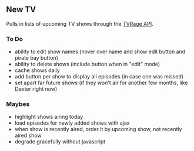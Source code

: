 ## New TV

Pulls in lists of upcoming TV shows through the [TVRage API](http://services.tvrage.com/info.php?page=main).

### To Do
	
- ability to edit show names (hover over name and show edit button and pirate bay button)
- ability to delete shows (include button when in "edit" mode)
- cache shows daily
- add button per show to display all episodes (in case one was missed)
- set apart far future shows (if they won't air for another few months, like Dexter right now)

### Maybes

- highlight shows airing today
- load episodes for newly added shows with ajax
- when show is recently aired, order it by upcoming show, not recently aired show
- degrade gracefully without javascript
